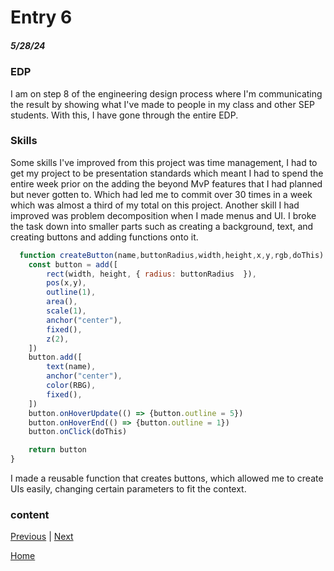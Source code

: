 # Entry 6
##### 5/28/24

### EDP
I am on step 8 of the engineering design process where I'm communicating the result by showing what I've made to people in my class and other SEP students. With this, I have gone through the entire EDP. 

### Skills
Some skills I've improved from this project was time management, I had to get my project to be presentation standards which meant I had to spend the entire week prior on the adding the beyond MvP features that I had planned but never gotten to. Which had led me to commit over 30 times in a week which was almost a third of my total on this project. Another skill I had improved was problem decomposition when I made menus and UI. I broke the task down into smaller parts such as creating a background, text, and creating buttons and adding functions onto it. 
```js
  function createButton(name,buttonRadius,width,height,x,y,rgb,doThis) {
    const button = add([
        rect(width, height, { radius: buttonRadius  }),
        pos(x,y),
        outline(1),
        area(),
        scale(1),
        anchor("center"),
        fixed(),
        z(2),
    ])
    button.add([
        text(name),
        anchor("center"),
        color(RBG),
        fixed(),
    ])
    button.onHoverUpdate(() => {button.outline = 5})
    button.onHoverEnd(() => {button.outline = 1})
    button.onClick(doThis)

    return button
}
```
I made a reusable function that creates buttons, which allowed me to create UIs easily, changing certain parameters to fit the context.

### content

[Previous](entry05.md) | [Next](entry07.md)

[Home](../README.md)
